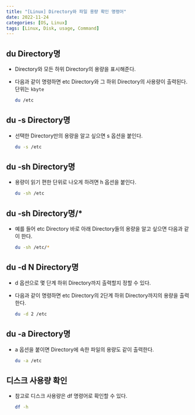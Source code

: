 ```yaml
---
title: "[Linux] Directory와 파일 용량 확인 명령어"
date: 2022-11-24
categories: [OS, Linux]
tags: [Linux, Disk, usage, Command]
---
```


## du Directory명

- Directory와 모든 하위 Directory의 용량을 표시해준다.
- 다음과 같이 명령하면 etc Directory와 그 하위 Directory의 사용량이 출력된다. 단위는 `kbyte`

  ```bash
  du /etc
  ```

## du -s Directory명

- 선택한 Directory만의 용량을 알고 싶으면 s 옵션을 붙인다.

  ```bash
  du -s /etc
  ```

## du -sh Directory명

- 용량이 읽기 편한 단위로 나오게 하려면 h 옵션을 붙인다.

  ```bash
  du -sh /etc
  ```

## du -sh Directory명/*

- 예를 들어 etc Directory 바로 아래 Directory들의 용량을 알고 싶으면 다음과 같이 한다.

  ```bash
  du -sh /etc/*
  ```

## du -d N Directory명

- d 옵션으로 몇 단계 하위 Directory까지 출력할지 정할 수 있다.
- 다음과 같이 명령하면 etc Directory의 2단계 하위 Directory까지의 용량을 출력한다.

  ```bash
  du -d 2 /etc
  ```

## du -a Directory명

- a 옵션을 붙이면 Directory에 속한 파일의 용량도 같이 출력한다.

  ```bash
  du -a /etc
  ```

## 디스크 사용량 확인

- 참고로 디스크 사용량은 df 명령어로 확인할 수 있다.

  ```bash
  df -h
  ```